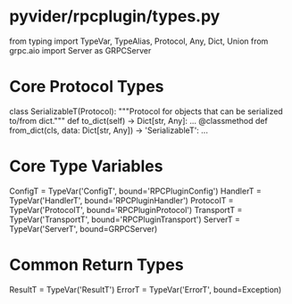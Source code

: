 
# pyvider/rpcplugin/types.py

from typing import TypeVar, TypeAlias, Protocol, Any, Dict, Union
from grpc.aio import Server as GRPCServer

# Core Protocol Types
class SerializableT(Protocol):
    """Protocol for objects that can be serialized to/from dict."""
    def to_dict(self) -> Dict[str, Any]: ...
    @classmethod
    def from_dict(cls, data: Dict[str, Any]) -> 'SerializableT': ...

# Core Type Variables
ConfigT = TypeVar('ConfigT', bound='RPCPluginConfig')
HandlerT = TypeVar('HandlerT', bound='RPCPluginHandler')
ProtocolT = TypeVar('ProtocolT', bound='RPCPluginProtocol')
TransportT = TypeVar('TransportT', bound='RPCPluginTransport')
ServerT = TypeVar('ServerT', bound=GRPCServer)

# Common Return Types
ResultT = TypeVar('ResultT')
ErrorT = TypeVar('ErrorT', bound=Exception)
